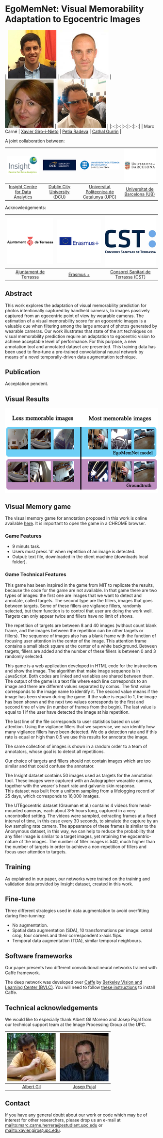 # EgoMemNet: Visual Memorability Adaptation to Egocentric Images

| ![Marc Carné][MarcCarne-photo]  | ![Xavier Giro-i-Nieto][XavierGiro-photo]   | ![Petia Radeva][PetiaRadeva-photo]  | ![CathalGurrin][CathalGurrin-photo]  |
|:-:|:-:|:-:|:-:|:-:|
| Marc Carné  | [Xavier Giro-i-Nieto][XavierGiro-web]   | [Petia Radeva][PetiaRadeva-web] | [Cathal Gurrin][CathalGurrin-web]   |



[CathalGurrin-web]: https://www.insight-centre.org/users/cathal-gurrin
[PetiaRadeva-web]: http://www.cvc.uab.es/~petia/
[XavierGiro-web]: https://imatge.upc.edu/web/people/xavier-giro

[MarcCarne-photo]: ./authors/MarcCarne.jpg "Marc Carné"
[PetiaRadeva-photo]: ./authors/PetiaRadeva.jpg "Petia Radeva"
[CathalGurrin-photo]: ./authors/CathalGurrin.jpg "Cathal Gurrin"
[XavierGiro-photo]: ./authors/XavierGiro.jpg "Xavier Giro-i-Nieto"

A joint collaboration between:

| ![logo-insight] | ![logo-dcu] | ![logo-upc] | ![logo-ub] |
|:-:|:-:|:-:|:-:|
| [Insight Centre for Data Analytics][insight-web] | [Dublin City University (DCU)][dcu-web]  |[Universitat Politecnica de Catalunya (UPC)][upc-web]   | [Universitat de Barcelona (UB)][ub-web]  |

[insight-web]: https://www.insight-centre.org/
[dcu-web]: http://www.dcu.ie/
[upc-web]: http://www.upc.edu/?set_language=en
[ub-web]: http://www.ub.edu/web/ub/en/
[gpi-web]: https://imatge.upc.edu/web/


[logo-insight]: ./logos/insight.jpg "Insight Centre for Data Analytics"
[logo-dcu]: ./logos/dcu.png "Dublin City University"
[logo-upc]: ./logos/upc.jpg "Universitat Politecnica de Catalunya"
[logo-ub]: ./logos/ub.jpg "Universitat de Barcelona"

Acknowledgements:

| ![logo-ajterrassa] | ![logo-erasmus] | ![logo-cst] |
|:-:|:-:|:-:|
| [Ajuntament de Terrassa][ajterrassa-web] | [Erasmus +][erasmus-web]  |[Consorci Sanitari de Terrassa (CST)][cst-web]   |

[ajterrassa-web]: https://www.terrassa.cat
[erasmus-web]: http://www.oapee.es/oapee/inicio/ErasmusPlus.html
[cst-web]: http://www.cst.cat

[logo-ajterrassa]: ./logos/ajterrassa.jpg "Ajuntament de Terrassa"
[logo-erasmus]: ./logos/erasmus.jpg "Erasmus +"
[logo-cst]: ./logos/cst.jpg "Consorci Sanitari de Terrassa"



## Abstract

This work explores the adaptation of visual memorability prediction for photos intentionally captured by handheld cameras, to images passively captured from an egocentric point of view by wearable cameras.
The estimation of a visual memorability score for an egocentric images is a valuable cue when filtering among the large amount of photos generated by wearable cameras.
Our work illustrates that state of the art techniques on visual memorability prediction require an adaptation to egocentric vision to achieve acceptable level of performance.
For this purpose, a new annotation tool and annotated dataset are presented.
This training data has been used to fine-tune a pre-trained convolutional neural network by means of a novel temporally-driven data augmentation technique.

## Publication

Acceptation pendent.

## Visual Results

![Memorability scores](./figs/comparative_3.jpg)

## Visual Memory game
The visual memory game for annotation proposed in this work is online available [here](http://imatge.upc.edu:8000). It is important to open the game in a CHROME browser.

### Game Features
* 9 minuts task.
* Users must press 'd' when repetition of an image is detected.
* Output: text file, downloaded in the client machine (downloads local folder).

### Game Technical Features
This game has been inspired in the game from MIT to replicate the results, because the code for the game are not available.
In that game there are two types of images: the first one are images that we want to detect and annotate, called targets. The second type are the fillers, images that goes between targets. Some of these fillers are vigilance fillers, randomly selected, but them function is to control that user are doing the work well.
Targets can only appear twice and fillers have no limit of shows.



The repetition of targets are between 8 and 40 images (without count blank frame, and the images between the repetition can be other targets or fillers). The sequence of images also has a blank frame with the function of focusing user attention in the center of the image. This attention frame contains a small black square at the center of a white background.
Between targets, fillers are added and the number of these fillers is between 0 and 3 randomly selected.

This game is a web application developed in HTML code for the instructions and show the image. The algorithm that make image sequence is in JavaScript. Both codes are linked and variables are shared between them. The output of the game is a text file where each line corresponds to an image and there are different values separated by comas. The first value corresponds to the image name to identify it. The second value means if the image has been shown during the game. If the value is equal to 1, the image has been shown and the next two values corresponds to the first and second time of view (in number of frames from the begin). The last value is equal to 1 if the user have detected the image at his repetition.

The last line of the file corresponds to user statistics based on user attention. Using the vigilance fillers that we supervise, we can identify how many vigilance fillers have been detected. We do a detection rate and if this rate is equal or high than 0.5 we use this results for annotate the image.

The same collection of images is shown in a random order to a team of annotators, whose goal is to detect all repetitions.

Our choice of targets and fillers should not contain images which are too similar and that could confuse the annotator.

The Insight dataset contains 50 images used as targets for the annotation tool. These images were captured with an Autographer wearable camera, together with the wearer's heart rate and galvanic skin response.  
This dataset was built from a uniform sampling from a lifelogging record of 25 days, which corresponds to 16,000 imatges.

The UTEgocentric dataset (Grauman et al.) contains 4 videos from head-mounted cameras, each about 3-5 hours long, captured in a very uncontrolled setting.
The videos were sampled, extracting frames at a fixed interval of time, in this case every 30 seconds, to simulate the capture by an low sampling rate camera. The appearance of these frames is similar to the Anonymous dataset, in this way, we can help to reduce the probability that any filler image is similar to a target images, yet retaining the egocentric-nature of the images. The number of filler images is 540, much higher than the number of targets in order to achieve a non-repetition of fillers and focus user attention to targets.

## Training
As explained in our paper, our networks were trained on the training and validation data provided by Insight dataset, created in this work.

## Fine-tune
Three different strategies used in data augmentation to avoid overfitting during fine-tunning:
* No augmentation.
* Spatial data augmentation (SDA), 10 transformations per image: cetral crop, four corners and their correspondent x-axis flips.
* Temporal data augmentation (TDA), similar temporal neighbours.


## Software frameworks

Our paper presents two different convolutional neural networks trained with Caffe framework.

The deep network was developed over [Caffe](http://caffe.berkeleyvision.org/) by [Berkeley Vision and Learning Center (BVLC)](http://bvlc.eecs.berkeley.edu/). You will need to follow [these instructions](http://caffe.berkeleyvision.org/installation.html) to install Caffe.

## Technical acknowledgements

We would like to especially thank Albert Gil Moreno and Josep Pujal from our technical support team at the Image Processing Group at the UPC.

| ![AlbertGil-photo]  | ![JosepPujal-photo]  |
|:-:|:-:|
| [Albert Gil](AlbertGil-web)  |  [Josep Pujal](JosepPujal-web) |

[AlbertGil-photo]: ./authors/AlbertGil.jpg "Albert Gil"
[JosepPujal-photo]: ./authors/JosepPujal.jpg "Josep Pujal"

[AlbertGil-web]: https://imatge.upc.edu/web/people/albert-gil-moreno
[JosepPujal-web]: https://imatge.upc.edu/web/people/josep-pujal

## Contact

If you have any general doubt about our work or code which may be of interest for other researchers, please drop us an e-mail at <mailto:marc.carne.herrera@estudiant.upc.edu> or <mailto:xavier.giro@upc.edu>.

<!---
Javascript code to enable Google Analytics
-->

<script>

  (function(i,s,o,g,r,a,m){i['GoogleAnalyticsObject']=r;i[r]=i[r]||function(){
  (i[r].q=i[r].q||[]).push(arguments)},i[r].l=1*new Date();a=s.createElement(o),
  m=s.getElementsByTagName(o)[0];a.async=1;a.src=g;m.parentNode.insertBefore(a,m)
  })(window,document,'script','//www.google-analytics.com/analytics.js','ga');

  ga('create', 'UA-7678045-3', 'auto');
  ga('send', 'pageview');

</script>
